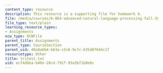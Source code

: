 ```yaml
---
content_type: resource
description: This resource is a supporting file for homework 4.
file: /media/courses/6-864-advanced-natural-language-processing-fall-2005/ecf4dbbab46e20cd791f93a3bf1b8e6c_tritest.txt
file_type: text/plain
learning_resource_types:
- Assignments
ocw_type: OCWFile
parent_title: Assignments
parent_type: CourseSection
parent_uid: 48a8a6b4-bb3a-c5c6-9c7c-63540f644c1f
resourcetype: Other
title: tritest.txt
uid: ecf4dbba-b46e-20cd-791f-93a3bf1b8e6c
---
```

